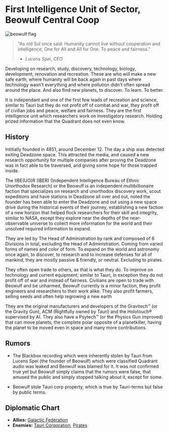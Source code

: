 # First Intelligence Unit of Sector, Beowulf Central Coop

![beowulf flag](https://user-images.githubusercontent.com/121211676/209128428-6fad4507-e92a-4416-ab3b-08b49cb79847.png)

>"As old Sol once said: Humanity cannot live without cooperation and intelligence, One for All and All for One. To peace and fairness."
> - *Lucens Spei, CEO*

Developing on research, study, discovery, technology, biology, development, renovation and recreation.
These are who will make a new safe earth, where humanity will be back again in past days where technology wasn't everything and where pollution didn't often spread around the place. And also find new planets, to discover. To learn. To better.

It is independant and one of the first few leads of recreation and science, similar to Tauri but they do not profit off of combat and war, they profit off of civilian jobs and peace, welfare and fairness. They are the first intelligence unit which researchers work on investigatory research. Holding prized information that the Quadrant does not even know.

## History

Intitially founded in 4851, around December 12. The day a ship was detected exiting Deadzone space. This attracted the media, and caused a new research opportunity for multiple companies after proving the Deadzone was in fact able to be traversed, and giving some hope for those trapped inside.

The IIBE(UO)R (IBER) (Independent Intelligence Bureau of Ethnic Unorthodox Research) or the Beowulf is an independent multibillionaire faction that specializes on research and unorthodox discovery work, scout expeditions and have stations in Deadzone all over and out, noted the founder has been able to enter the Deadzone and out using a new space drive during the historical events of their journey, establishing a new faction of a new horizon that helped flock researchers for their skill and integrity, similar to NASA, except they explore near the depths of the near-observable universe to collect more information for the world and their unsolved required information to expand.

They are led by The Head of Administration by rank and composed of 6 Divisions in total, excluding the Head of Administration. Coming from varied forms of names and color of form. To expand on the world and astronomy once again, to discover, to research and to increase defenses for all of mankind, they are mostly passive & friendly, or neutral. Excluding to pirates.

They often open trade to others, as that is what they do. To improve on technology and current equipment; similar to Tauri, in exception they do not profit off of war and instead of fairness. Civilians are open to trade with Beowulf and be unharmed, Beowulf currently is a minor faction, they profit engineers and researchers to their work alike. They also profit farmers, selling seeds and often help regrowing a new earth

They are the original manufacturers and developers of the Gravitech™ (or the Gravity Gun), ACM (Rightfully owned by Tauri) and the Holotouch® supervised by AI. They also have a Psytech™ (or the Physics Gun improved) that can move planets, the complete polar opposite of a planetkiller, having the planet to be moved even in space and many more contributions.

## Rumors

- The Blackbox recording which were inherently stolen by Tauri from Lucens Spei (the founder of Beowulf) which were classified Quadrant audio was leaked and Beowulf was blamed for it. It was not confirmed true yet but Beowulf simply claims that the rumors were false, that amused the public and simply stopped talking about it, except for some.

- Beowulf stole Tauri corp property, which is true by Tauri-terms but false by public terms.

## Diplomatic Chart

- **Allies:** [Galactic Federation](federation)
- **Enemies:** [Tauri Corporation](../tauri), [Pirates](pirates)
